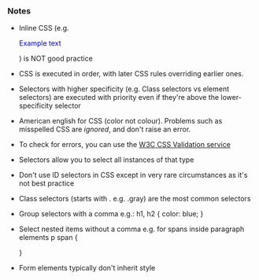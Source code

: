 ### Notes
- Inline CSS (e.g. <p style="color:blue"> Example text</p>) is NOT good practice
- CSS is executed in order, with later CSS rules overriding earlier ones.
- Selectors with higher specificity (e.g. Class selectors vs element selectors) are executed with priority even if they're above the lower-specificity selector
- American english for CSS (color not colour). Problems such as misspelled CSS are *ignored*, and don't raise an error.
- To check for errors, you can use the [W3C CSS Validation service](https://jigsaw.w3.org/css-validator/#validate_by_upload)
- Selectors allow you to select all instances of that type
- Don't use ID selectors in CSS except in very rare circumstances as it's not best practice
- Class selectors (starts with . e.g. .gray) are the most common selectors
- Group selectors with a comma e.g.:
  h1, h2 {
    color: blue;
  }
- Select nested items without a comma e.g. for spans inside paragraph elements 
  p span {
    
  }
- Form elements typically don't inherit style
